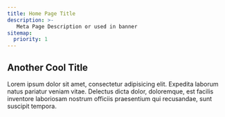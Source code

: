 ```yaml
---
title: Home Page Title
description: >-
   Meta Page Description or used in banner
sitemap:
  priority: 1
---
```


## Another Cool Title

Lorem ipsum dolor sit amet, consectetur adipisicing elit. Expedita laborum natus pariatur veniam vitae. Delectus dicta dolor, doloremque, est facilis inventore laboriosam nostrum officiis praesentium qui recusandae, sunt suscipit tempora.
